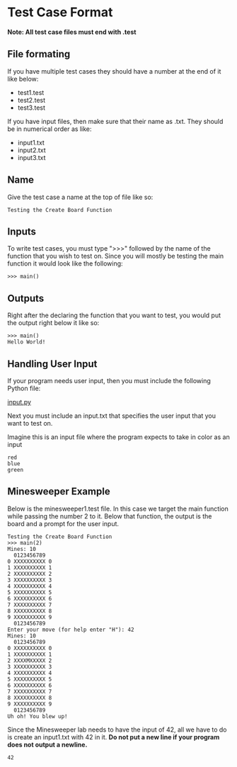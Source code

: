 # Test Case Format

**Note: All test case files must end with .test**

## File formating

If you have multiple test cases they should have a number at the end of it like below:

- test1.test
- test2.test
- test3.test

If you have input files, then make sure that their name as .txt. They should be in numerical order as like:

- input1.txt
- input2.txt
- input3.txt

## Name

Give the test case a name at the top of file like so:

    Testing the Create Board Function

## Inputs

To write test cases, you must type ">>>" followed by the name of the function that you wish to test on. Since you will mostly be testing the main function it would look like the following:

    >>> main()

## Outputs

Right after the declaring the function that you want to test, you would put the output right below it like so:

    >>> main()
    Hello World!

## Handling User Input

If your program needs user input, then you must include the following Python file:

[input.py](Test%20Case%20Format/input.py)

Next you must include an input.txt that specifies the user input that you want to test on. 

Imagine this is an input file where the program expects to take in color as an input

    red
    blue
    green

## Minesweeper Example

Below is the minesweeper1.test file. In this case we target the main function while passing the number 2 to it. Below that function, the output is the board and a prompt for the user input. 

    Testing the Create Board Function
    >>> main(2)
    Mines: 10
      0123456789
    0 XXXXXXXXXX 0
    1 XXXXXXXXXX 1
    2 XXXXXXXXXX 2
    3 XXXXXXXXXX 3
    4 XXXXXXXXXX 4
    5 XXXXXXXXXX 5
    6 XXXXXXXXXX 6
    7 XXXXXXXXXX 7
    8 XXXXXXXXXX 8
    9 XXXXXXXXXX 9
      0123456789
    Enter your move (for help enter "H"): 42
    Mines: 10
      0123456789
    0 XXXXXXXXXX 0
    1 XXXXXXXXXX 1
    2 XXXXMXXXXX 2
    3 XXXXXXXXXX 3
    4 XXXXXXXXXX 4
    5 XXXXXXXXXX 5
    6 XXXXXXXXXX 6
    7 XXXXXXXXXX 7
    8 XXXXXXXXXX 8
    9 XXXXXXXXXX 9
      0123456789
    Uh oh! You blew up!

Since the Minesweeper lab needs to have the input of 42, all we have to do is create an input1.txt with 42 in it. **Do not put a new line if your program does not output a newline.**

    42
